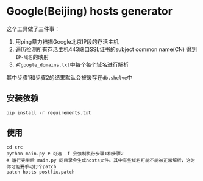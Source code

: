 # Google(Beijing) hosts generator

这个工具做了三件事：

1. 用ping暴力扫描Google北京IP段的存活主机
2. 遍历检测所有存活主机443端口SSL证书的subject common name(CN) 得到`IP-域名`的映射
3. 对`google_domains.txt`中每个每个域名进行解析

其中步骤1和步骤2的结果默认会被缓存在`db.shelve`中

## 安装依赖
   
    pip install -r requirements.txt

## 使用

    cd src
    python main.py # 可选 -f 会强制执行步骤1和步骤2
    # 运行完毕后 main.py 同目录会生成hosts文件。其中有些域名可能不能被正常解析，这时你可能要手动打个patch
    patch hosts postfix.patch
